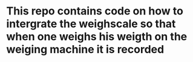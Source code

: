 # This repo contains code on how to intergrate the weighscale so that when one weighs his weigth on the weiging machine it is recorded
